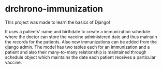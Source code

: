 # drchrono-immunization
This project was made to learn the basics of Django!

It uses a patients' name and birthdate to create a immunization schedule where the doctor can store the vaccine administered date and thus maintain the records for the patients. Also new immunizations can be added from the django admin.
The model has two tables each for an immunization and a patient and also their many-to-many relationship is maintained through schedule object which maintains the date each patient receives a particular vaccine.
